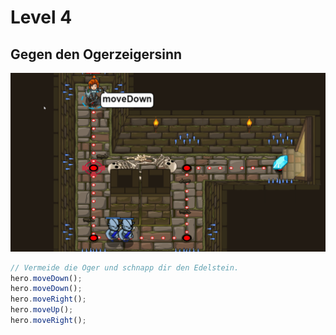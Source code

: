 # Level 4 
## Gegen den Ogerzeigersinn
![Alt text](4.png)


```js
// Vermeide die Oger und schnapp dir den Edelstein.
hero.moveDown();
hero.moveDown();
hero.moveRight();
hero.moveUp();
hero.moveRight();
